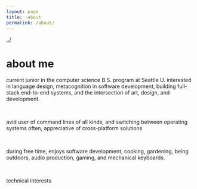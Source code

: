 ```yaml
---
layout: page
title: -about
permalink: /about/
---
```


<a href="/">../</a>

# about me

current junior in the computer science B.S. program at Seattle U. interested in language design, metacognition in software development, building full-stack end-to-end systems, and the intersection of art, design, and development.  

<br />

avid user of command lines of all kinds, and switching between operating systems often, appreciative of cross-platform solutions  

<br />

during free time, enjoys software development, cooking, gardening, being outdoors, audio production, gaming, and mechanical keyboards.  

<br />

technical interests